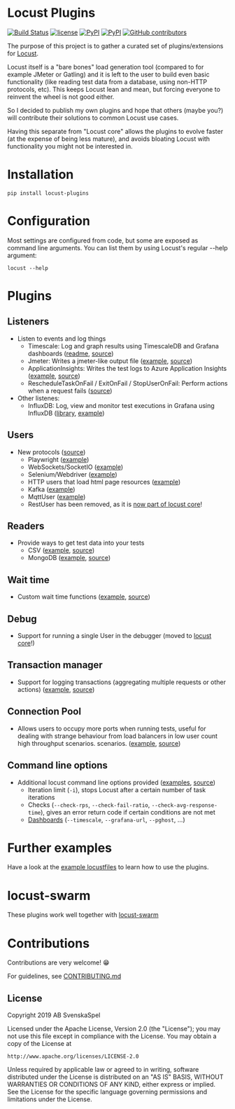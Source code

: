 # Locust Plugins

[![Build Status](https://github.com/SvenskaSpel/locust-plugins/workflows/Tests/badge.svg)](https://github.com/SvenskaSpel/locust-plugins/actions?query=workflow%3ATests)
[![license](https://img.shields.io/github/license/SvenskaSpel/locust-plugins.svg)](https://github.com/SvenskaSpel/locust-plugins/blob/master/LICENSE)
[![PyPI](https://img.shields.io/pypi/v/locust-plugins.svg)](https://pypi.org/project/locust-plugins/)
[![PyPI](https://img.shields.io/pypi/pyversions/locust-plugins.svg)](https://pypi.org/project/locust-plugins/)
[![GitHub contributors](https://img.shields.io/github/contributors/SvenskaSpel/locust-plugins.svg)](https://github.com/SvenskaSpel/locust-plugins/graphs/contributors)

The purpose of this project is to gather a curated set of plugins/extensions for [Locust](https://github.com/locustio/locust). 

Locust itself is a "bare bones" load generation tool (compared to for example JMeter or Gatling) and it is left to the user to build even basic functionality (like reading test data from a database, using non-HTTP protocols, etc). This keeps Locust lean and mean, but forcing everyone to reinvent the wheel is not good either.

So I decided to publish my own plugins and hope that others (maybe you?) will contribute their solutions to common Locust use cases.

Having this separate from "Locust core" allows the plugins to evolve faster (at the expense of being less mature), and avoids bloating Locust with functionality you might not be interested in.

# Installation

```
pip install locust-plugins
```

# Configuration

Most settings are configured from code, but some are exposed as command line arguments. You can list them by using Locust's regular --help argument:

```
locust --help
```

# Plugins

## Listeners 
- Listen to events and log things
    - Timescale: Log and graph results using TimescaleDB and Grafana dashboards ([readme](locust_plugins/dashboards/), [source](locust_plugins/listeners.py))
    - Jmeter: Writes a jmeter-like output file ([example](examples/jmeter_listener_example.py), [source](locust_plugins/jmeter_listener.py))
    - ApplicationInsights: Writes the test logs to Azure Application Insights ([example](examples/appinsights_listener_ex.py), [source](locust_plugins/appinsights_listener.py))
    - RescheduleTaskOnFail / ExitOnFail / StopUserOnFail: Perform actions when a request fails ([source](locust_plugins/listeners.py))
- Other listenes:
    - InfluxDB: Log, view and monitor test executions in Grafana using InfluxDB ([library](https://pypi.org/project/locust-influxdb-listener/), [example](https://github.com/pjcalvo/locust-influxdb-listener/tree/main/example))

## Users
- New protocols ([source](locust_plugins/users/))
    - Playwright ([example](examples/playwright_ex.py))
    - WebSockets/SocketIO ([example](examples/socketio_ex.py))
    - Selenium/Webdriver ([example](examples/webdriver_ex.py)) 
    - HTTP users that load html page resources ([example](examples/embedded_resource_manager_ex.py))
    - Kafka ([example](examples/kafka_ex.py))
    - MqttUser ([example](examples/mqtt_ex.py))
    - RestUser has been removed, as it is [now part of locust core](https://docs.locust.io/en/stable/increase-performance.html#rest)!

## Readers 
- Provide ways to get test data into your tests
    - CSV ([example](examples/csvreader_ex.py), [source](locust_plugins/csvreader.py))
    - MongoDB ([example](examples/mongoreader_ex.py), [source](locust_plugins/mongoreader.py))

## Wait time 
- Custom wait time functions ([example](examples/constant_total_ips_ex.py), [source](locust_plugins/wait_time.py))

## Debug 
- Support for running a single User in the debugger (moved to [locust core](https://docs.locust.io/en/latest/running-in-debugger.html)!)

## Transaction manager
- Support for logging transactions (aggregating multiple requests or other actions) ([example](examples/transaction_example.py), [source](locust_plugins/transaction_manager.py))

## Connection Pool
- Allows users to occupy more ports when running tests, useful for dealing with strange behaviour from load balancers in low user count high throughput scenarios. scenarios. ([example](examples/connection_pool_ex.py), [source](locust_plugins/connection_pools.py))

## Command line options 
- Additional locust command line options provided ([examples](examples/cmd_line_examples.sh), [source](locust_plugins/__init__.py))
    - Iteration limit (`-i`), stops Locust after a certain number of task iterations
    - Checks (`--check-rps`, `--check-fail-ratio`, `--check-avg-response-time`), gives an error return code if certain conditions are not met
    - [Dashboards](locust_plugins/dashboards/) (`--timescale`, `--grafana-url`, `--pghost`, ...)

# Further examples

Have a look at the [example locustfiles](examples/) to learn how to use the plugins.

# locust-swarm

These plugins work well together with [locust-swarm](https://github.com/SvenskaSpel/locust-swarm)

# Contributions

Contributions are very welcome! 😁

For guidelines, see [CONTRIBUTING.md](CONTRIBUTING.md)

## License

Copyright 2019 AB SvenskaSpel

Licensed under the Apache License, Version 2.0 (the "License");
you may not use this file except in compliance with the License.
You may obtain a copy of the License at

    http://www.apache.org/licenses/LICENSE-2.0

Unless required by applicable law or agreed to in writing, software
distributed under the License is distributed on an "AS IS" BASIS,
WITHOUT WARRANTIES OR CONDITIONS OF ANY KIND, either express or implied.
See the License for the specific language governing permissions and
limitations under the License.
